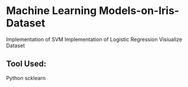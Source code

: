 # Machine Learning Models-on-Iris-Dataset
Implementation of SVM 
Implementation of Logistic Regression
Visiualize Dataset 
## Tool Used:
Python
scklearn
